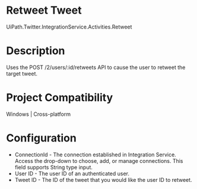 ﻿# Retweet Tweet

UiPath.Twitter.IntegrationService.Activities.Retweet

# Description

Uses the POST /2/users/:id/retweets API to cause the user to retweet the target tweet.

# Project Compatibility

Windows | Cross-platform

# Configuration

* ConnectionId - The connection established in Integration Service. Access the drop-down to choose, add, or manage connections. This field supports String type input.
* User ID - The user ID of an authenticated user.
* Tweet ID - The ID of the tweet that you would like the user ID to retweet.
